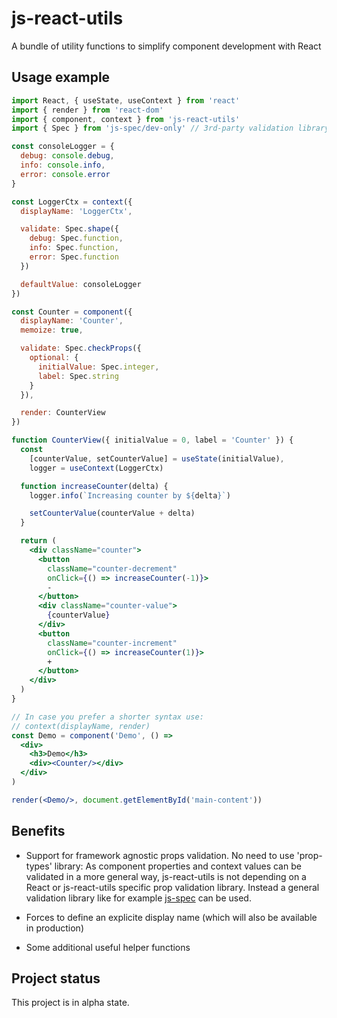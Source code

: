 # js-react-utils
A bundle of utility functions to simplify component development with React

## Usage example

```jsx
import React, { useState, useContext } from 'react'
import { render } from 'react-dom'
import { component, context } from 'js-react-utils'
import { Spec } from 'js-spec/dev-only' // 3rd-party validation library

const consoleLogger = {
  debug: console.debug,
  info: console.info,
  error: console.error
}

const LoggerCtx = context({
  displayName: 'LoggerCtx',

  validate: Spec.shape({
    debug: Spec.function,
    info: Spec.function,
    error: Spec.function
  })

  defaultValue: consoleLogger
})

const Counter = component({
  displayName: 'Counter',
  memoize: true,

  validate: Spec.checkProps({
    optional: {
      initialValue: Spec.integer,
      label: Spec.string
    }
  }),

  render: CounterView
})

function CounterView({ initialValue = 0, label = 'Counter' }) {
  const
    [counterValue, setCounterValue] = useState(initialValue),
    logger = useContext(LoggerCtx)

  function increaseCounter(delta) {
    logger.info(`Increasing counter by ${delta}`)

    setCounterValue(counterValue + delta)
  }

  return (
    <div className="counter">
      <button
        className="counter-decrement"
        onClick={() => increaseCounter(-1)}>
        -
      </button>
      <div className="counter-value">
        {counterValue}
      </div>
      <button
        className="counter-increment"
        onClick={() => increaseCounter(1)}>
        +
      </button>
    </div>
  )
}

// In case you prefer a shorter syntax use:
// context(displayName, render)
const Demo = component('Demo', () =>
  <div>
    <h3>Demo</h3>
    <div><Counter/></div>
  </div>
)

render(<Demo/>, document.getElementById('main-content'))
```

## Benefits

- Support for framework agnostic props validation.
  No need to use 'prop-types' library: As component properties and context values
  can be validated in a more general way, js-react-utils is not depending on a
  React or js-react-utils specific prop validation library.
  Instead a general validation library like for example
  [js-spec](https://github.com/js-works/js-spec) can be used.

- Forces to define an explicite display name (which will also be available
  in production)

- Some additional useful helper functions

## Project status

This project is in alpha state.
